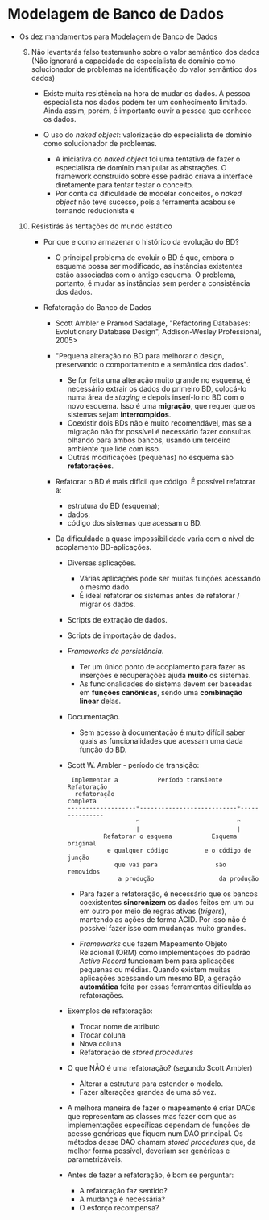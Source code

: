 Modelagem de Banco de Dados
============================

- Os dez mandamentos para Modelagem de Banco de Dados

   9. Não levantarás falso testemunho sobre o valor semântico dos dados
      (Não ignorará a capacidade do especialista de domínio como solucionador
       de problemas na identificação do valor semântico dos dados)

      - Existe muita resistẽncia na hora de mudar os dados. A pessoa
        especialista nos dados podem ter um conhecimento limitado. Ainda
        assim, porém, é importante ouvir a pessoa que conhece os dados.

      - O uso do *naked object*: valorização do especialista de domínio como
        solucionador de problemas.
        - A iniciativa do *naked object* foi uma tentativa de fazer o
          especialista de domínio manipular as abstrações. O framework
          construído sobre esse padrão criava a interface diretamente
          para tentar testar o conceito.
        - Por conta da dificuldade de modelar conceitos, o *naked object*
          não teve sucesso, pois a ferramenta acabou se tornando reducionista
          e 

  10. Resistirás às tentações do mundo estático
      - Por que e como armazenar o histórico da evolução do BD?
        - O principal problema de evoluir o BD é que, embora o esquema possa
          ser modificado, as instâncias existentes estão associadas com o antigo
          esquema. O problema, portanto, é mudar as instâncias sem perder
          a consistência dos dados.

      - Refatoração do Banco de Dados
        - Scott Ambler e Pramod Sadalage, "Refactoring Databases: Evolutionary
          Database Design", Addison-Wesley Professional, 2005>

        - "Pequena alteração no BD para melhorar o design, preservando o
           comportamento e a semântica dos dados".
          - Se for feita uma alteração muito grande no esquema, é necessário
            extrair os dados do primeiro BD, colocá-lo numa área de *staging*
            e depois inserí-lo no BD com o novo esquema. Isso é uma
            **migração**, que requer que os sistemas sejam **interrompidos**.
          - Coexistir dois BDs não é muito recomendável, mas se a migração não
            for possível é necessário fazer consultas olhando para ambos
            bancos, usando um terceiro ambiente que lide com isso.
          - Outras modificações (pequenas) no esquema são **refatorações**.

        - Refatorar o BD é mais difícil que código. É possível refatorar a:
          - estrutura do BD (esquema);
          - dados;
          - código dos sistemas que acessam o BD.

        - Da dificuldade a quase impossibilidade varia com o nível de
          acoplamento BD-aplicações.

          - Diversas aplicações.
            - Várias aplicações pode ser muitas funções acessando o mesmo dado.
            - É ideal refatorar os sistemas antes de refatorar / migrar os dados.

          - Scripts de extração de dados.
          - Scripts de importação de dados.
          - *Frameworks de persistência*.
            - Ter um único ponto de acoplamento para fazer as inserções e
              recuperações ajuda **muito** os sistemas.
            - As funcionalidades do sistema devem ser baseadas em **funções
              canônicas**, sendo uma **combinação linear** delas.

          - Documentação.
            - Sem acesso à documentação é muito difícil saber quais as
              funcionalidades que acessam uma dada função do BD.

          - Scott W. Ambler - período de transição:
            ```
             Implementar a           Período transiente        Refatoração
              refatoração                                       completa
            -------------------*---------------------------*---------------
                               ^                           ^
                               |                           |
                      Refatorar o esquema           Esquema original
                       e qualquer código          e o código de junção
                         que vai para                são removidos
                          a produção                  da produção
            ```

              - Para fazer a refatoração, é necessário que os bancos
                coexistentes **sincronizem** os dados feitos em um ou
                em outro por meio de regras ativas (*trigers*), mantendo
                as ações de forma ACID. Por isso não é possível fazer isso
                com mudanças muito grandes.

              - *Frameworks* que fazem Mapeamento Objeto Relacional (ORM) como
                implementações do padrão *Active Record* funcionam bem para
                aplicações pequenas ou médias. Quando existem muitas aplicações
                acessando um mesmo BD, a geração **automática** feita por essas
                ferramentas dificulda as refatorações.

          - Exemplos de refatoração:
            - Trocar nome de atributo
            - Trocar coluna
            - Nova coluna
            - Refatoração de *stored procedures*

          - O que NÃO é uma refatoração? (segundo Scott Ambler)
            - Alterar a estrutura para estender o modelo.
            - Fazer alterações grandes de uma só vez.

          - A melhora maneira de fazer o mapeamento é criar DAOs que representam
            as classes mas fazer com que as implementações específicas dependam
            de funções de acesso genéricas que fiquem num DAO principal. Os
            métodos desse DAO chamam *stored procedures* que, da melhor forma
            possível, deveriam ser genéricas e parametrizáveis.

          - Antes de fazer a refatoração, é bom se perguntar:
            - A refatoração faz sentido?
            - A mudança é necessária?
            - O esforço recompensa?

